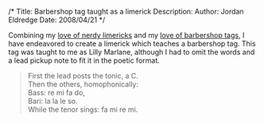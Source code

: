 /*
Title: Barbershop tag taught as a limerick
Description:
Author: Jordan Eldredge
Date: 2008/04/21
*/

Combining my <a href="http://blog.classicalcode.com/?p=32">love of nerdy limericks</a> and my <a href="http://blog.classicalcode.com/?cat=61">love of barbershop tags</a>, I have endeavored to create a limerick which teaches a barbershop tag. This tag was taught to me as Lilly Marlane, although I had to omit the words and a lead pickup note to fit it in the poetic format.

> First the lead posts the tonic, a C.  
> Then the others, homophonically:  
> Bass: re mi fa do,  
> Bari: la la le so.  
> While the tenor sings: fa mi re mi.
